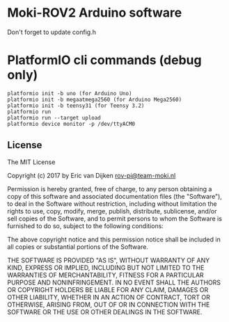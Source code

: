 # Moki-ROV2 Arduino software
Don't forget to update config.h

# PlatformIO cli commands (debug only)
```
platformio init -b uno (for Arduino Uno)
platformio init -b megaatmega2560 (for Arduino Mega2560)
platformio init -b teensy31 (for Teensy 3.2)
platformio run
platformio run --target upload
platformio device monitor -p /dev/ttyACM0
```

## License

The MIT License

Copyright (c) 2017 by Eric van Dijken <rov-pi@team-moki.nl>

Permission is hereby granted, free of charge, to any person obtaining a copy
of this software and associated documentation files (the "Software"), to deal
in the Software without restriction, including without limitation the rights
to use, copy, modify, merge, publish, distribute, sublicense, and/or sell
copies of the Software, and to permit persons to whom the Software is
furnished to do so, subject to the following conditions:

The above copyright notice and this permission notice shall be included in
all copies or substantial portions of the Software.

THE SOFTWARE IS PROVIDED "AS IS", WITHOUT WARRANTY OF ANY KIND, EXPRESS OR
IMPLIED, INCLUDING BUT NOT LIMITED TO THE WARRANTIES OF MERCHANTABILITY,
FITNESS FOR A PARTICULAR PURPOSE AND NONINFRINGEMENT. IN NO EVENT SHALL THE
AUTHORS OR COPYRIGHT HOLDERS BE LIABLE FOR ANY CLAIM, DAMAGES OR OTHER
LIABILITY, WHETHER IN AN ACTION OF CONTRACT, TORT OR OTHERWISE, ARISING FROM,
OUT OF OR IN CONNECTION WITH THE SOFTWARE OR THE USE OR OTHER DEALINGS IN
THE SOFTWARE.

